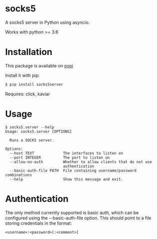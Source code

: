# socks5

A socks5 server in Python using asyncio.

Works with python >= 3.6

# Installation

This package is available on [pypi](https://pypi.org/project/socks5server/)

Install it with pip:

```sh
$ pip install socks5server
```

Requires: click, kaviar

# Usage

```
$ socks5.server --help
Usage: socks5.server [OPTIONS]

  Runs a SOCK5 server.

Options:
  --host TEXT             The interfaces to listen on
  --port INTEGER          The port to listen on
  --allow-no-auth         Whether to allow clients that do not use
                          authentication
  --basic-auth-file PATH  File containing username/password combinations
  --help                  Show this message and exit.
```

# Authentication

The only method currently supported is basic auth, which can be configured
using the --basic-auth-file option. This should point to a file storing
credentials in the format:

```txt
<username>:<password>[:<comment>]
```
